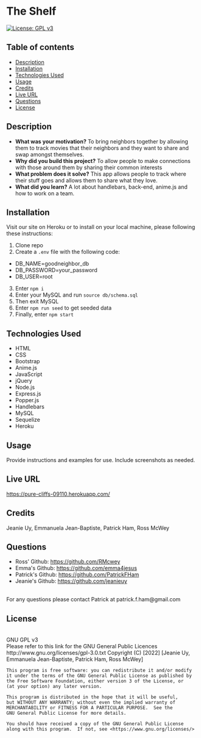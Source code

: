 # The Shelf

[![License: GPL v3](https://img.shields.io/badge/License-GPLv3-blue.svg)](https://www.gnu.org/licenses/gpl-3.0)
<br>

## Table of contents
* [Description](#description)
* [Installation](#installation)
* [Technologies Used](#technologies-used)
* [Usage](#usage)
* [Credits](#credits)
* [Live URL](#live-url)
* [Questions](#questions)
* [License](#license)
    

## Description 

- **What was your motivation?** To bring neighbors together by allowing them to track movies that their neighbors and they want to share and swap amongst themselves.
- **Why did you build this project?** To allow people to make connections with those around them by sharing their common interests
- **What problem does it solve?** This app allows people to track where their stuff goes and allows them to share what they love.
- **What did you learn?** A lot about handlebars, back-end, anime.js and how to work on a team.

## Installation
Visit our site on Heroku or to install on your local machine, please following these instructions: 
1. Clone repo
2. Create a `.env` file with the following code: 
* DB_NAME=goodneighbor_db
* DB_PASSWORD=your_password
* DB_USER=root
3. Enter `npm i`
4. Enter your MySQL and run `source db/schema.sql`
5. Then exit MySQL
6. Enter `npm run seed` to get seeded data
7. Finally, enter `npm start`

## Technologies Used 
* HTML
* CSS
* Bootstrap
* Anime.js
* JavaScript
* jQuery
* Node.js
* Express.js
* Popper.js
* Handlebars
* MySQL
* Sequelize
* Heroku



## Usage

Provide instructions and examples for use. Include screenshots as needed.

## Live URL
https://pure-cliffs-09110.herokuapp.com/

## Credits
Jeanie Uy, Emmanuela Jean-Baptiste, Patrick Ham, Ross McWey


## Questions
* Ross' Github: https://github.com/RMcwey
* Emma's Github: https://github.com/emma4jesus
* Patrick's Github: https://github.com/PatrickFHam
* Jeanie's Github: https://github.com/jeanieuy
<br>
For any questions please contact Patrick at patrick.f.ham@gmail.com

## License 
<br>
GNU GPL v3
<br>
Please refer to this link for the GNU General Public Licences http://www.gnu.org/licenses/gpl-3.0.txt
    Copyright (C) [2022]  [Jeanie Uy, Emmanuela Jean-Baptiste, Patrick Ham, Ross McWey]

    This program is free software: you can redistribute it and/or modify
    it under the terms of the GNU General Public License as published by
    the Free Software Foundation, either version 3 of the License, or
    (at your option) any later version.

    This program is distributed in the hope that it will be useful,
    but WITHOUT ANY WARRANTY; without even the implied warranty of
    MERCHANTABILITY or FITNESS FOR A PARTICULAR PURPOSE.  See the
    GNU General Public License for more details.

    You should have received a copy of the GNU General Public License
    along with this program.  If not, see <https://www.gnu.org/licenses/>
            
    
